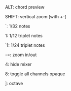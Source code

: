 ALT: chord preview

SHIFT: vertical zoom (with +-)

`: 1/32 notes

1: 1/12 triplet notes

`1: 1/24 triplet notes

-=: zoom in/out

4: hide mixer

8: toggle all channels opaque

]\: octave
